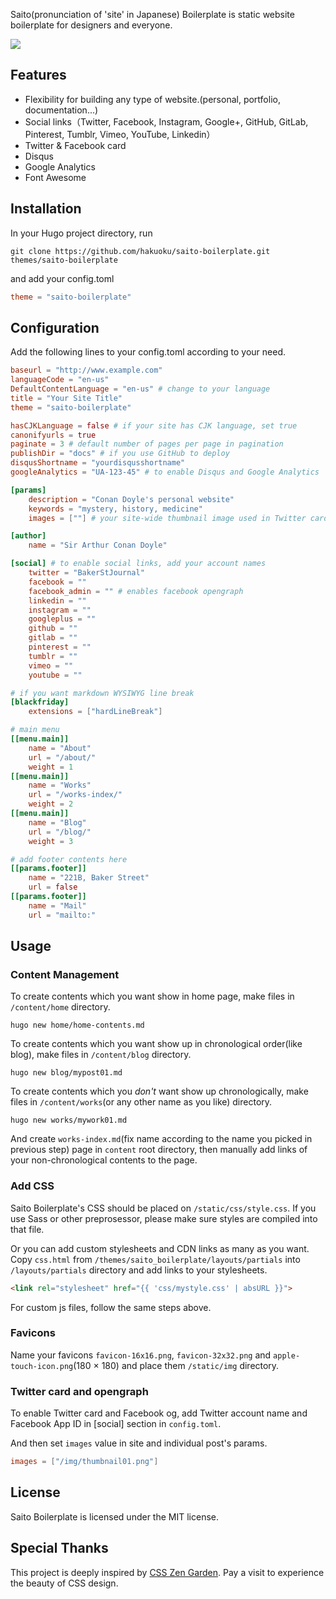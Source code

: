 Saito(pronunciation of 'site' in Japanese) Boilerplate is static website boilerplate for designers and everyone.

![](https://github.com/hakuoku/hugo-saito-boilerplate/blob/master/images/screenshot.png)

## Features
- Flexibility for building any type of website.(personal, portfolio, documentation...)
- Social links（Twitter, Facebook, Instagram, Google+, GitHub, GitLab, Pinterest, Tumblr, Vimeo, YouTube, Linkedin）
- Twitter & Facebook card
- Disqus
- Google Analytics
- Font Awesome

## Installation
In your Hugo project directory, run

```
git clone https://github.com/hakuoku/saito-boilerplate.git themes/saito-boilerplate
```

and add your config.toml

```toml
theme = "saito-boilerplate"
```

## Configuration
Add the following lines to your config.toml according to your need.

```toml
baseurl = "http://www.example.com"
languageCode = "en-us"
DefaultContentLanguage = "en-us" # change to your language
title = "Your Site Title"
theme = "saito-boilerplate"

hasCJKLanguage = false # if your site has CJK language, set true
canonifyurls = true
paginate = 3 # default number of pages per page in pagination
publishDir = "docs" # if you use GitHub to deploy
disqusShortname = "yourdisqusshortname"
googleAnalytics = "UA-123-45" # to enable Disqus and Google Analytics

[params]
    description = "Conan Doyle's personal website"
    keywords = "mystery, history, medicine"
    images = [""] # your site-wide thumbnail image used in Twitter card and opengraph

[author]
    name = "Sir Arthur Conan Doyle"

[social] # to enable social links, add your account names
    twitter = "BakerStJournal"
    facebook = ""
    facebook_admin = "" # enables facebook opengraph
    linkedin = ""
    instagram = ""
    googleplus = ""
    github = ""
    gitlab = ""
    pinterest = ""
    tumblr = ""
    vimeo = ""
    youtube = ""

# if you want markdown WYSIWYG line break
[blackfriday]
    extensions = ["hardLineBreak"]

# main menu
[[menu.main]]
    name = "About"
    url = "/about/"
    weight = 1
[[menu.main]]
    name = "Works"
    url = "/works-index/"
    weight = 2
[[menu.main]]
    name = "Blog"
    url = "/blog/"
    weight = 3

# add footer contents here
[[params.footer]]
    name = "221B, Baker Street"
    url = false
[[params.footer]]
    name = "Mail"
    url = "mailto:"
```

## Usage
### Content Management
To create contents which you want show in home page, make files in `/content/home` directory.

```
hugo new home/home-contents.md
```

To create contents which you want show up in chronological order(like blog), make files in `/content/blog` directory.

```
hugo new blog/mypost01.md
```

To create contents which you *don't* want show up chronologically, make files in `/content/works`(or any other name as you like) directory.

```
hugo new works/mywork01.md
```

And create `works-index.md`(fix name according to the name you picked in previous step) page in `content` root directory, then manually add links of your non-chronological contents to the page.

### Add CSS
Saito Boilerplate's CSS should be placed on `/static/css/style.css`. If you use Sass or other preprosessor, please make sure styles are compiled into that file.

Or you can add custom stylesheets and CDN links as many as you want. Copy `css.html` from `/themes/saito_boilerplate/layouts/partials` into `/layouts/partials` directory and add links to your stylesheets.

```html
<link rel="stylesheet" href="{{ 'css/mystyle.css' | absURL }}">
```

For custom js files, follow the same steps above.

### Favicons
Name your favicons `favicon-16x16.png`, `favicon-32x32.png` and `apple-touch-icon.png`(180 × 180) and place them `/static/img` directory.

### Twitter card and opengraph
To enable Twitter card and Facebook og, add Twitter account name and Facebook App ID in [social] section in `config.toml`.

And then set `images` value in site and individual post's params.

```toml
images = ["/img/thumbnail01.png"]
```

## License
Saito Boilerplate is licensed under the MIT license.

## Special Thanks
This project is deeply inspired by [CSS Zen Garden](http://csszengarden.com/). Pay a visit to experience the beauty of CSS design.
